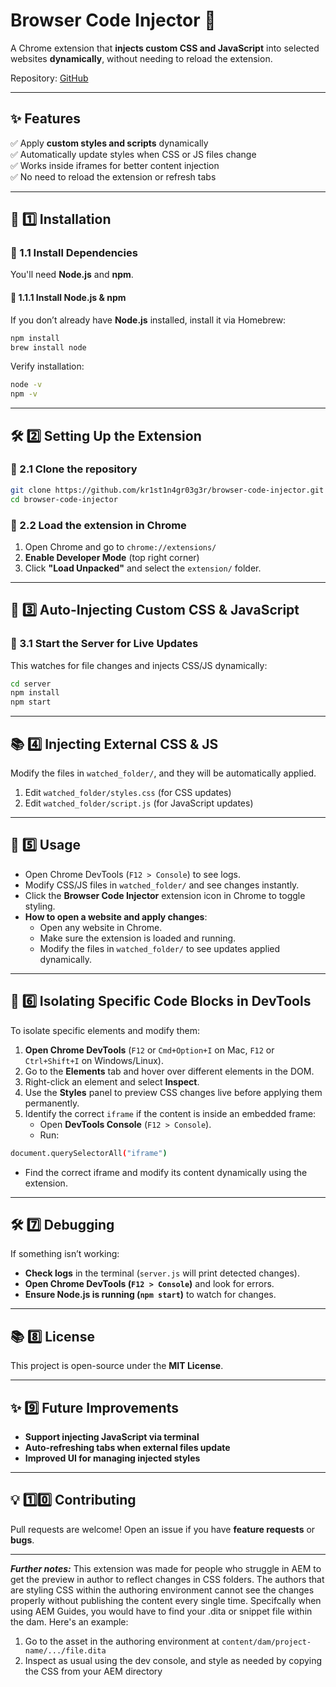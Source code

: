 
# Browser Code Injector 💉

A Chrome extension that **injects custom CSS and JavaScript** into selected websites **dynamically**, without needing to reload the extension.

Repository: [GitHub](https://github.com/kr1st1n4gr03g3r/browser-code-injector)

---

## **✨ Features**  
✅ Apply **custom styles and scripts** dynamically  
✅ Automatically update styles when CSS or JS files change  
✅ Works inside iframes for better content injection  
✅ No need to reload the extension or refresh tabs  

---

## **🚀 1️⃣ Installation**  

### **📌 1.1 Install Dependencies**  
You'll need **Node.js** and **npm**.

#### **📌 1.1.1 Install Node.js & npm**  
If you don’t already have **Node.js** installed, install it via Homebrew:

```sh
npm install
brew install node
```  
Verify installation:  
```sh
node -v
npm -v
```  

---

## **🛠️ 2️⃣ Setting Up the Extension**  

### **📌 2.1 Clone the repository**  

```sh
git clone https://github.com/kr1st1n4gr03g3r/browser-code-injector.git
cd browser-code-injector
```  

### **📌 2.2 Load the extension in Chrome**  
1. Open Chrome and go to `chrome://extensions/`  
2. **Enable Developer Mode** (top right corner)  
3. Click **"Load Unpacked"** and select the `extension/` folder.  

---

## **🎨 3️⃣ Auto-Injecting Custom CSS & JavaScript**  

### **📌 3.1 Start the Server for Live Updates**  
This watches for file changes and injects CSS/JS dynamically:

```sh
cd server
npm install
npm start
```  

---

## **📚 4️⃣ Injecting External CSS & JS**  

Modify the files in `watched_folder/`, and they will be automatically applied.  

1. Edit `watched_folder/styles.css` (for CSS updates)  
2. Edit `watched_folder/script.js` (for JavaScript updates)  

---

## **🔧 5️⃣ Usage**  

- Open Chrome DevTools (`F12 > Console`) to see logs.  
- Modify CSS/JS files in `watched_folder/` and see changes instantly.  
- Click the **Browser Code Injector** extension icon in Chrome to toggle styling.  
- **How to open a website and apply changes**:  
  - Open any website in Chrome.  
  - Make sure the extension is loaded and running.  
  - Modify the files in `watched_folder/` to see updates applied dynamically.
  
---

## **🔧 6️⃣ Isolating Specific Code Blocks in DevTools**  

To isolate specific elements and modify them:

1. **Open Chrome DevTools** (`F12` or `Cmd+Option+I` on Mac, `F12` or `Ctrl+Shift+I` on Windows/Linux).
2. Go to the **Elements** tab and hover over different elements in the DOM.
3. Right-click an element and select **Inspect**.
4. Use the **Styles** panel to preview CSS changes live before applying them permanently.
5. Identify the correct `iframe` if the content is inside an embedded frame:
   - Open **DevTools Console** (`F12 > Console`).
   - Run: 
```sh
document.querySelectorAll("iframe")
```
   - Find the correct iframe and modify its content dynamically using the extension.

---

## **🛠️ 7️⃣ Debugging**  

If something isn’t working:  
- **Check logs** in the terminal (`server.js` will print detected changes).  
- **Open Chrome DevTools (`F12 > Console`)** and look for errors.  
- **Ensure Node.js is running (`npm start`)** to watch for changes.  

---

## **📚 8️⃣ License**  

This project is open-source under the **MIT License**.

---

## **✨ 9️⃣ Future Improvements**  

- **Support injecting JavaScript via terminal**  
- **Auto-refreshing tabs when external files update**  
- **Improved UI for managing injected styles**  

---

## **💡 1️⃣0️⃣ Contributing**  

Pull requests are welcome! Open an issue if you have **feature requests** or **bugs**.  

---


***Further notes:***
This extension was made for people who struggle in AEM to get the preview in author to reflect changes in CSS folders. The authors that are styling CSS within the authoring environment cannot see the changes properly without publishing the content every single time. Specifcally when using AEM Guides, you would have to find your .dita or snippet file within the dam. Here's an example:

1. Go to the asset in the authoring environment at `content/dam/project-name/.../file.dita`
2. Inspect as usual using the dev console, and style as needed by copying the CSS from your AEM directory 

